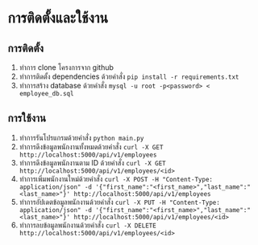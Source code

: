 # การติดตั้งและใช้งาน

## การติดตั้ง

1. ทำการ clone โครงการจาก github
2. ทำการติดตั้ง dependencies ด้วยคำสั่ง `pip install -r requirements.txt`
3. ทำการสร้าง database ด้วยคำสั่ง `mysql -u root -p<password> < employee_db.sql`

## การใช้งาน

1. ทำการรันโปรแกรมด้วยคำสั่ง `python main.py`
2. ทำการดึงข้อมูลพนักงานทั้งหมดด้วยคำสั่ง `curl -X GET http://localhost:5000/api/v1/employees`
3. ทำการดึงข้อมูลพนักงานตาม ID ด้วยคำสั่ง `curl -X GET http://localhost:5000/api/v1/employees/<id>`
4. ทำการเพิ่มพนักงานใหม่ด้วยคำสั่ง `curl -X POST -H "Content-Type: application/json" -d '{"first_name":"<first_name>","last_name":"<last_name>"}' http://localhost:5000/api/v1/employees`
5. ทำการอัปเดตข้อมูลพนักงานด้วยคำสั่ง `curl -X PUT -H "Content-Type: application/json" -d '{"first_name":"<first_name>","last_name":"<last_name>"}' http://localhost:5000/api/v1/employees/<id>`
6. ทำการลบข้อมูลพนักงานด้วยคำสั่ง `curl -X DELETE http://localhost:5000/api/v1/employees/<id>`
